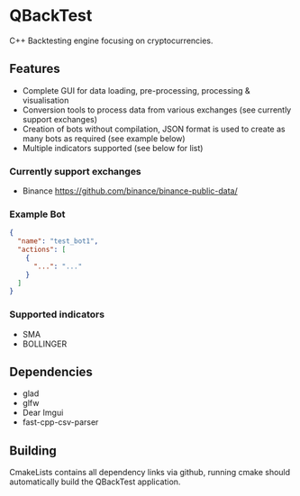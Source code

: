 # QBackTest

C++ Backtesting engine focusing on cryptocurrencies.

## Features

- Complete GUI for data loading, pre-processing, processing & visualisation
- Conversion tools to process data from various exchanges (see currently support exchanges)
- Creation of bots without compilation, JSON format is used to create as many bots as required (see example below)
- Multiple indicators supported (see below for list)

### Currently support exchanges 
- Binance https://github.com/binance/binance-public-data/

### Example Bot
```json
{
  "name": "test_bot1",
  "actions": [
    {
      "...": "..."
    }
  ]
}
```

### Supported indicators
- SMA
- BOLLINGER

## Dependencies

- glad
- glfw
- Dear Imgui
- fast-cpp-csv-parser

## Building

CmakeLists contains all dependency links via github, running cmake should automatically build the QBackTest application.
